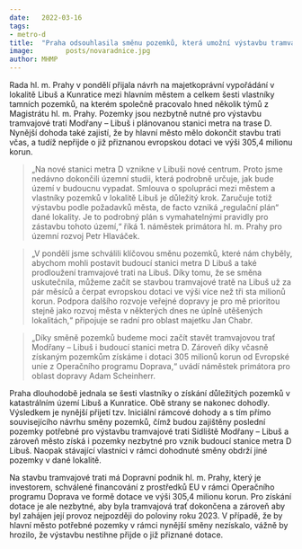 ```yaml
---
date:   2022-03-16
tags:  
- metro-d
title:  "Praha odsouhlasila směnu pozemků, která umožní výstavbu tramvajové trati i nové stanice metra D v Libuši"
image: 	      posts/novaradnice.jpg
author: MHMP
---
```


Rada hl. m. Prahy v pondělí přijala návrh na majetkoprávní vypořádání v lokalitě Libuš a Kunratice mezi hlavním městem a celkem šesti vlastníky tamních pozemků, na kterém společně pracovalo hned několik týmů z Magistrátu hl. m. Prahy. Pozemky jsou nezbytně nutné pro výstavbu tramvajové trati Modřany – Libuš i plánovanou stanici metra na trase D. Nynější dohoda také zajistí, že by hlavní město mělo dokončit stavbu trati včas, a tudíž nepřijde o již přiznanou evropskou dotaci ve výši 305,4 milionu korun.

> „Na nové stanici metra D vznikne v Libuši nové centrum. Proto jsme nedávno dokončili územní studii, která podrobně určuje, jak bude území v budoucnu vypadat. Smlouva o spolupráci mezi městem a vlastníky pozemků v lokalitě Libuš je důležitý krok. Zaručuje totiž výstavbu podle požadavků města, de facto vzniká „regulační plán“ dané lokality. Je to podrobný plán s vymahatelnými pravidly pro zástavbu tohoto území,“  říká 1. náměstek primátora hl. m. Prahy pro územní rozvoj Petr Hlaváček.

> „V pondělí jsme schválili klíčovou směnu pozemků, které nám chyběly, abychom mohli postavit budoucí stanici metra D Libuš a také prodloužení tramvajové trati na Libuš. Díky tomu, že se směna uskutečnila, můžeme začít se stavbou tramvajové tratě na Libuš už za pár měsíců a čerpat evropskou dotaci ve výši více než tři sta milionů korun. Podpora dalšího rozvoje veřejné dopravy je pro mě prioritou stejně jako rozvoj města v některých dnes ne úplně utěšených lokalitách,“ připojuje se radní pro oblast majetku Jan Chabr.

> „Díky směně pozemků budeme moci začít stavět tramvajovou trať Modřany – Libuš i budoucí stanici metra D. Zároveň díky včasně získaným pozemkům získáme i dotaci 305 milionů korun od Evropské unie z Operačního programu Doprava,“ uvádí náměstek primátora pro oblast dopravy Adam Scheinherr.

Praha dlouhodobě jednala se šesti vlastníky o získání důležitých pozemků v katastrálním území Libuš a Kunratice. Obě strany se nakonec dohodly. Výsledkem je nynější přijetí tzv. Iniciální rámcové dohody a s tím přímo souvisejícího návrhu směny pozemků, čímž budou zajištěny poslední pozemky potřebné pro výstavbu tramvajové trati Sídliště Modřany – Libuš a zároveň město získá i pozemky nezbytné pro vznik budoucí stanice metra D Libuš. Naopak stávající vlastníci v rámci dohodnuté směny obdrží jiné pozemky v dané lokalitě.

Na stavbu tramvajové trati má Dopravní podnik hl. m. Prahy, který je investorem, schválené financování z prostředků EU v rámci Operačního programu Doprava ve formě dotace ve výši 305,4 milionu korun. Pro získání dotace je ale nezbytné, aby byla tramvajová trať dokončena a zároveň aby byl zahájen její provoz nejpozději do poloviny roku 2023. V případě, že by hlavní město potřebné pozemky v rámci nynější směny nezískalo, vážně by hrozilo, že výstavbu nestihne přijde o již přiznané dotace.
